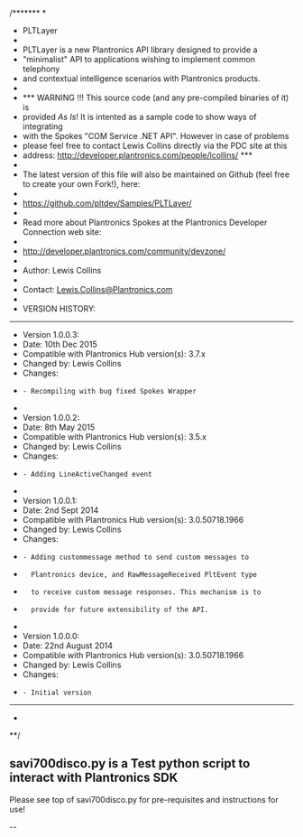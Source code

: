 /*******
 * 
 * PLTLayer
 * 
 * PLTLayer is a new Plantronics API library designed to provide a 
 * "minimalist" API to applications wishing to implement common telephony 
 * and contextual intelligence scenarios with Plantronics products.
 * 
 * *** WARNING !!! This source code (and any pre-compiled binaries of it) is 
 * provided *As Is*! It is intented as a sample code to show ways of integrating
 * with the Spokes "COM Service .NET API". However in case of problems 
 * please feel free to contact Lewis Collins directly via the PDC site at this 
 * address: http://developer.plantronics.com/people/lcollins/ ***
 * 
 * The latest version of this file will also be maintained on Github (feel free to create your own Fork!), here:
 * 
 * https://github.com/pltdev/Samples/PLTLayer/
 * 
 * Read more about Plantronics Spokes at the Plantronics Developer Connection web site:
 * 
 * http://developer.plantronics.com/community/devzone/
 * 
 * Author: Lewis Collins
 * 
 * Contact: Lewis.Collins@Plantronics.com
 * 
 * VERSION HISTORY:
 * ********************************************************************************
 * Version 1.0.0.3:
 * Date: 10th Dec 2015
 * Compatible with Plantronics Hub version(s): 3.7.x
 * Changed by: Lewis Collins
 *   Changes:
 *     - Recompiling with bug fixed Spokes Wrapper
 *
 * Version 1.0.0.2:
 * Date: 8th May 2015
 * Compatible with Plantronics Hub version(s): 3.5.x
 * Changed by: Lewis Collins
 *   Changes:
 *     - Adding LineActiveChanged event
 *
 * Version 1.0.0.1:
 * Date: 2nd Sept 2014
 * Compatible with Plantronics Hub version(s): 3.0.50718.1966
 * Changed by: Lewis Collins
 *   Changes:
 *     - Adding custommessage method to send custom messages to
 *       Plantronics device, and RawMessageReceived PltEvent type
 *       to receive custom message responses. This mechanism is to
 *       provide for future extensibility of the API.
 *
 * Version 1.0.0.0:
 * Date: 22nd August 2014
 * Compatible with Plantronics Hub version(s): 3.0.50718.1966
 * Changed by: Lewis Collins
 *   Changes:
 *     - Initial version
 * ********************************************************************************
 * 
 **/


savi700disco.py is a Test python script to interact with Plantronics SDK
--

Please see top of savi700disco.py
for pre-requisites and instructions for use!

--

